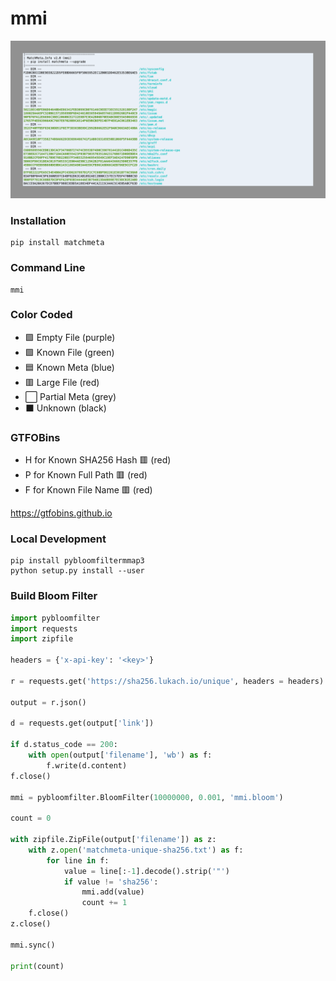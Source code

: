 # mmi

![MatchMeta.Info CLI Output](MMI.png)

### Installation

```
pip install matchmeta
```

### Command Line

```
mmi
```

### Color Coded

- :purple_square: Empty File (purple)
- :green_square: Known File (green)
- :blue_square: Known Meta (blue)
- :red_square: Large File (red)
- :white_large_square: Partial Meta (grey)
- :black_large_square: Unknown (black)

### GTFOBins

- H for Known SHA256 Hash :red_square: (red)
- P for Known Full Path :red_square: (red)
- F for Known File Name :red_square: (red)

https://gtfobins.github.io

### Local Development

```
pip install pybloomfiltermmap3
python setup.py install --user
```

### Build Bloom Filter

```python
import pybloomfilter
import requests
import zipfile

headers = {'x-api-key': '<key>'}

r = requests.get('https://sha256.lukach.io/unique', headers = headers)

output = r.json()

d = requests.get(output['link'])

if d.status_code == 200:
    with open(output['filename'], 'wb') as f:
        f.write(d.content)
f.close()

mmi = pybloomfilter.BloomFilter(10000000, 0.001, 'mmi.bloom')

count = 0

with zipfile.ZipFile(output['filename']) as z:
	with z.open('matchmeta-unique-sha256.txt') as f:
		for line in f:
			value = line[:-1].decode().strip('"')
			if value != 'sha256':
				mmi.add(value)
				count += 1
	f.close()
z.close()

mmi.sync()

print(count)
```
